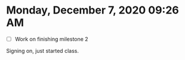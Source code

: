 # Monday, December  7, 2020 09:26 AM
- [ ] Work on finishing milestone 2 

Signing on, just started class.

